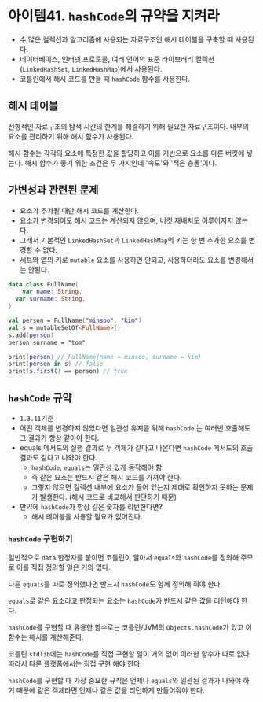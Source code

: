 # 아이템41. `hashCode`의 규약을 지켜라

- 수 많은 컬렉션과 알고리즘에 사용되는 자료구조인 해시 테이블을 구축할 때 사용된다.
- 데이터베이스, 인터넷 프로토콜, 여러 언어의 표준 라이브러리 컬렉션(`LinkedHashSet`, `LinkedHashMap`)에서 사용된다.
- 코틀린에서 해시 코드를 만들 때 `hashCode` 함수를 사용한다.

## 해시 테이블

선형적인 자료구조의 탐색 시간의 한계를 해결하기 위해 필요한 자료구조이다. 내부의 요소를 관리하기 위해 해시 함수가 사용된다.

해시 함수는 각각의 요소에 특정한 값을 할당하고 이를 기반으로 요소를 다른 버킷에 넣는다. 해시 함수가 좋기 위한 조건은 두 가지인데 '속도'와 '적은 충돌'이다.

## 가변성과 관련된 문제

- 요소가 추가될 때만 해시 코드를 계산한다.
- 요소가 변경되어도 해시 코드는 계산되지 않으며, 버킷 재배치도 이루어지지 않는다.
- 그래서 기본적인 `LinkedHashSet`과 `LinkedHashMap`의 키는 한 번 추가한 요소를 변경할 수 없다.
- 세트와 맵의 키로 `mutable` 요소를 사용하면 안되고, 사용하더라도 요소를 변경해서는 안된다.

```kotlin
data class FullName(
	var name: String,
  var surname: String,
)

val person = FullName("minsoo", "kim")
val s = mutableSetOf<FullName>()
s.add(person)
person.surname = "tom"

print(person) // FullName(name = minsoo, surname = kim)
print(person in s) // false
print(s.first() == person) // true
```

## `hashCode` 규약

- `1.3.11`기준
- 어떤 객체를 변경하지 않았다면 일관성 유지를 위해 `hashCode` 는 여러번 호출해도 그 결과가 항상 같아야 한다.
- equals 메서드의 실행 결과로 두 객체가 같다고 나온다면 `hashCode` 메서드의 호출 결과도 같다고 나와야 한다.
  - `hashCode`, `equals`는 일관성 있게 동작해야 함
  - 즉 같은 요소는 반드시 같은 해시 코드를 가져야 한다.
  - 그렇지 않으면 컬렉션 내부에 요소가 들어 있는지 제대로 확인하지 못하는 문제가 발생한다. (해시 코드로 비교해서 판단하기 때문)
- 만약에 `hashCode`가 항상 같은 숫자를 리턴한다면?
  - 해시 테이블을 사용할 필요가 없어진다.

### `hashCode` 구현하기

일반적으로 `data` 한정자를 붙이면 코틀린이 알아서 `equals`와 `hashCode`를 정의해 주므로 이를 직접 정의할 일은 거의 없다. 

다른 `equals`를 따로 정의했다면 반드시 `hashCode`도 함께 정의해 줘야 한다.

`equals`로 같은 요소라고 판정되는 요소는 `hashCode`가 반드시 같은 값을 리턴해야 한다.

`hashCode`를 구현할 때 유용한 함수로는 코틀린/JVM의 `Objects.hashCode`가 있고 이 함수는 해시를 계산해준다.

코틀린 `stdlib`에는 `hashCode`를 직접 구현할 일이 거의 없어 이러한 함수가 따로 없다. 따라서 다른 플랫폼에서는 직접 구현 해야 한다.

`hashCode`를 구현할 때 가장 중요한 규칙은 언제나 `equals`와 일관된 결과가 나와야 하기 때문에 같은 객체라면 언제나 같은 값을 리턴하게 만들어줘야 한다.